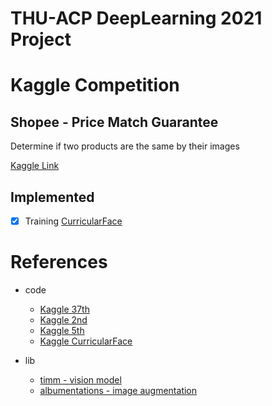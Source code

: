 # THU-ACP DeepLearning 2021 Project

# Kaggle Competition 
## Shopee - Price Match Guarantee

Determine if two products are the same by their images

[Kaggle Link](https://www.kaggle.com/c/shopee-product-matching)

## Implemented
- [x] Training [CurricularFace](https://www.kaggle.com/parthdhameliya77/curricularface-eca-nfnet-l0-pytorch-training)

# References
- code 
  - [Kaggle 37th](https://www.kaggle.com/takusid/37th-place-solution-version-76)
  - [Kaggle 2nd](https://www.kaggle.com/lyakaap/2nd-place-solution)
  - [Kaggle 5th](https://www.kaggle.com/aerdem4/shopee-v03)
  - [Kaggle CurricularFace](https://www.kaggle.com/parthdhameliya77/curricularface-eca-nfnet-l0-pytorch-training)

- lib
  - [timm - vision model](https://github.com/rwightman/pytorch-image-models)
  - [albumentations - image augmentation](https://github.com/albumentations-team/albumentations) 